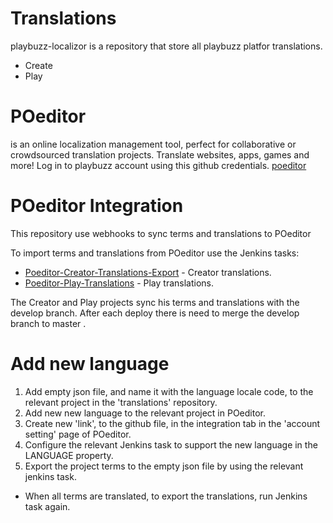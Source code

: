 # Translations
playbuzz-localizor is a repository that store all playbuzz platfor translations.

  - Create
  - Play

# POeditor
 is an online localization management tool, perfect for collaborative or crowdsourced translation projects. Translate websites, apps, games and more!
 Log in to playbuzz account using this github credentials.
[poeditor](https://poeditor.com/projects/)
# POeditor Integration
This repository use webhooks to sync terms and translations to POeditor

To import terms and translations from POeditor use the Jenkins tasks:
  -  [Poeditor-Creator-Translations-Export](https://jenkins.playbuzz.com/job/Poeditor-Creator-Translations-Export) - Creator translations.
  - [Poeditor-Play-Translations](https://jenkins.playbuzz.com/job/Poeditor-Play-Translations-Export/) - Play translations.

The Creator and Play projects sync his terms and translations with the develop branch.
After each deploy there is need to merge the develop branch to master .

# Add new language

  1. Add empty json file, and name it with the language locale code, to the relevant project in the 'translations' repository.
  2. Add new new language to the relevant project in POeditor.
  3. Create new  'link', to the github file, in the integration tab in the 'account setting' page of POeditor.
  4. Configure the relevant Jenkins task to support the new language in the LANGUAGE property.
  5. Export the project terms to the empty json file by using the relevant jenkins task.

- When all terms are translated, to export the translations, run Jenkins task again.

